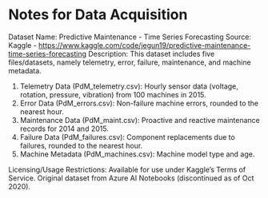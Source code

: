# Notes for Data Acquisition

Dataset Name: Predictive Maintenance - Time Series Forecasting
Source: Kaggle - https://www.kaggle.com/code/jegun19/predictive-maintenance-time-series-forecasting
Description: This dataset includes five files/datasets, namely telemetry, error, failure, maintenance, and machine metadata. 

1. Telemetry Data (PdM_telemetry.csv): Hourly sensor data (voltage, rotation, pressure, vibration) from 100 machines in 2015.
2. Error Data (PdM_errors.csv): Non-failure machine errors, rounded to the nearest hour.
3. Maintenance Data (PdM_maint.csv): Proactive and reactive maintenance records for 2014 and 2015.
4. Failure Data (PdM_failures.csv): Component replacements due to failures, rounded to the nearest hour.
5. Machine Metadata (PdM_machines.csv): Machine model type and age.

Licensing/Usage Restrictions: Available for use under Kaggle’s Terms of Service. Original dataset from Azure AI Notebooks (discontinued as of Oct 2020).
